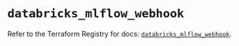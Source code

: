 # `databricks_mlflow_webhook`

Refer to the Terraform Registry for docs: [`databricks_mlflow_webhook`](https://registry.terraform.io/providers/databricks/databricks/1.83.0/docs/resources/mlflow_webhook).
